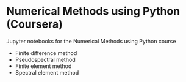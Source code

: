 # Numerical Methods using Python (Coursera)
Jupyter notebooks for the Numerical Methods using Python course
  - Finite difference method
  - Pseudospectral method
  - Finite element method
  - Spectral element method
